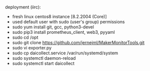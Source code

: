 deployment (iirc):
- fresh linux centos8 instance [8.2.2004 (Core)]
- used default user with sudo (user's group) permissions
- sudo yum install git, gcc, python3-devel
- sudo pip3 install prometheus_client, web3, pyyaml
- sudo cd /opt
- sudo git clone https://github.com/jernejml/MakerMonitorTools.git
- sudo vi exporter.py
- sudo cp daicollect.service /var/run/systemd/system
- sudo systemctl daemon-reload
- sudo systemctl start daicollect
